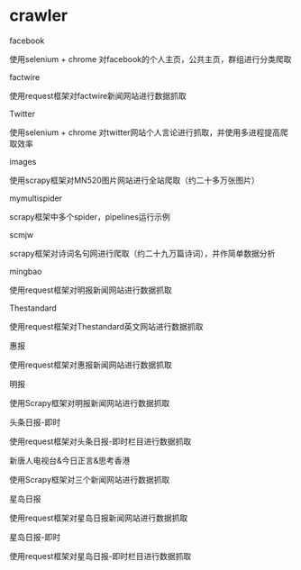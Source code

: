 # crawler
facebook

使用selenium + chrome 对facebook的个人主页，公共主页，群组进行分类爬取

factwire

使用request框架对factwire新闻网站进行数据抓取

Twitter

使用selenium + chrome 对twitter网站个人言论进行抓取，并使用多进程提高爬取效率

images

使用scrapy框架对MN520图片网站进行全站爬取（约二十多万张图片）

mymultispider

scrapy框架中多个spider，pipelines运行示例

scmjw

scrapy框架对诗词名句网进行爬取（约二十九万篇诗词），并作简单数据分析

mingbao

使用request框架对明报新闻网站进行数据抓取

Thestandard

使用request框架对Thestandard英文网站进行数据抓取

惠报

使用request框架对惠报新闻网站进行数据抓取

明报

使用Scrapy框架对明报新闻网站进行数据抓取

头条日报-即时

使用request框架对头条日报-即时栏目进行数据抓取

新唐人电视台&今日正言&思考香港

使用Scrapy框架对三个新闻网站进行数据抓取

星岛日报

使用request框架对星岛日报新闻网站进行数据抓取

星岛日报-即时

使用request框架对星岛日报-即时栏目进行数据抓取
